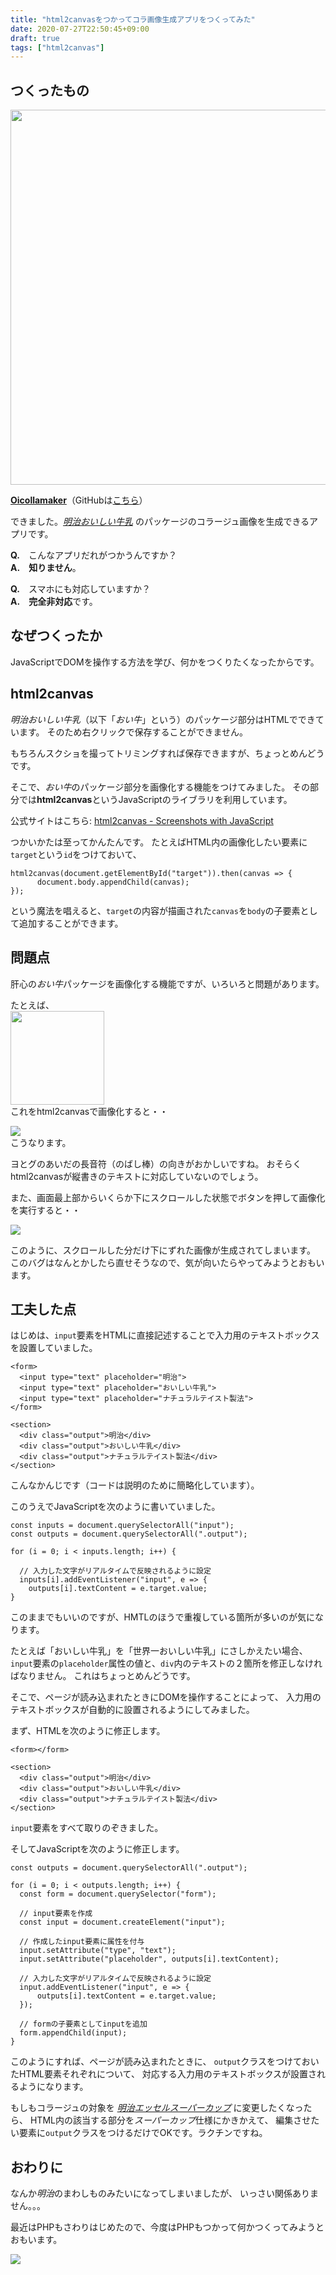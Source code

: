 ```yaml
---
title: "html2canvasをつかってコラ画像生成アプリをつくってみた"
date: 2020-07-27T22:50:45+09:00
draft: true
tags: ["html2canvas"]
---
```

## つくったもの

<img src="https://qiita-image-store.s3.ap-northeast-1.amazonaws.com/0/445469/16a31f90-b5e6-5f5a-b7ec-82003a94cd16.gif" width="600">

**[Oicollamaker](https://igg-g.github.io/Oicollamaker/)**（GitHubは[こちら](https://github.com/igg-g/Oicollamaker)）

できました。*[明治おいしい牛乳](https://www.meijioishiigyunyu.com/)* のパッケージのコラージュ画像を生成できるアプリです。

**Q.**　こんなアプリだれがつかうんですか？  
**A.**　**知りません**。

**Q.**　スマホにも対応していますか？  
**A.**　**完全非対応**です。

## なぜつくったか

JavaScriptでDOMを操作する方法を学び、何かをつくりたくなったからです。

## html2canvas

*明治おいしい牛乳*（以下「*おい牛*」という）のパッケージ部分はHTMLでできています。
そのため右クリックで保存することができません。

もちろんスクショを撮ってトリミングすれば保存できますが、ちょっとめんどうです。

そこで、*おい牛*のパッケージ部分を画像化する機能をつけてみました。
その部分では**html2canvas**というJavaScriptのライブラリを利用しています。

公式サイトはこちら: 
[html2canvas - Screenshots with JavaScript](https://html2canvas.hertzen.com/)

つかいかたは至ってかんたんです。
たとえばHTML内の画像化したい要素に`target`という`id`をつけておいて、

```javascript:JavaScript
html2canvas(document.getElementById("target")).then(canvas => {
      document.body.appendChild(canvas);
});
```

という魔法を唱えると、`target`の内容が描画された`canvas`を`body`の子要素として追加することができます。

## 問題点

肝心の*おい牛*パッケージを画像化する機能ですが、いろいろと問題があります。

たとえば、  
<img width="150" src="https://qiita-image-store.s3.ap-northeast-1.amazonaws.com/0/445469/a69b3246-d6a5-04f8-7016-320d50b66202.png">  
これをhtml2canvasで画像化すると・・  

![](https://qiita-image-store.s3.ap-northeast-1.amazonaws.com/0/445469/428c8aaf-db56-58e5-4f51-18a68d2690a8.png)  
こうなります。

ヨとグのあいだの長音符（のばし棒）の向きがおかしいですね。
おそらくhtml2canvasが縦書きのテキストに対応していないのでしょう。

また、画面最上部からいくらか下にスクロールした状態でボタンを押して画像化を実行すると・・

![](https://qiita-image-store.s3.ap-northeast-1.amazonaws.com/0/445469/183e7ed8-341c-060c-c447-cef2326f0de1.png)

このように、スクロールした分だけ下にずれた画像が生成されてしまいます。
このバグはなんとかしたら直せそうなので、気が向いたらやってみようとおもいます。

## 工夫した点
はじめは、`input`要素をHTMLに直接記述することで入力用のテキストボックスを設置していました。

```html:HTML
<form>
  <input type="text" placeholder="明治">
  <input type="text" placeholder="おいしい牛乳">
  <input type="text" placeholder="ナチュラルテイスト製法">
</form>

<section>
  <div class="output">明治</div>
  <div class="output">おいしい牛乳</div>
  <div class="output">ナチュラルテイスト製法</div>
</section>
```

こんなかんじです（コードは説明のために簡略化しています）。

このうえでJavaScriptを次のように書いていました。

```javascript:JavaScript
const inputs = document.querySelectorAll("input");
const outputs = document.querySelectorAll(".output");

for (i = 0; i < inputs.length; i++) {

  // 入力した文字がリアルタイムで反映されるように設定
  inputs[i].addEventListener("input", e => {
    outputs[i].textContent = e.target.value; 
}
```

このままでもいいのですが、HMTLのほうで重複している箇所が多いのが気になります。

たとえば「おいしい牛乳」を「世界一おいしい牛乳」にさしかえたい場合、
`input`要素の`placeholder`属性の値と、`div`内のテキストの２箇所を修正しなければなりません。
これはちょっとめんどうです。

そこで、ページが読み込まれたときにDOMを操作することによって、
入力用のテキストボックスが自動的に設置されるようにしてみました。

まず、HTMLを次のように修正します。

```html:HTML
<form></form>

<section>
  <div class="output">明治</div>
  <div class="output">おいしい牛乳</div>
  <div class="output">ナチュラルテイスト製法</div>
</section>
```

`input`要素をすべて取りのぞきました。

そしてJavaScriptを次のように修正します。

```javascript:JavaScript
const outputs = document.querySelectorAll(".output");

for (i = 0; i < outputs.length; i++) {
  const form = document.querySelector("form");

  // input要素を作成
  const input = document.createElement("input");

  // 作成したinput要素に属性を付与
  input.setAttribute("type", "text");
  input.setAttribute("placeholder", outputs[i].textContent);
  
  // 入力した文字がリアルタイムで反映されるように設定
  input.addEventListener("input", e => {
      outputs[i].textContent = e.target.value;
  });

  // formの子要素としてinputを追加
  form.appendChild(input);
}
```

このようにすれば、ページが読み込まれたときに、
`output`クラスをつけておいたHTML要素それぞれについて、
対応する入力用のテキストボックスが設置されるようになります。

もしもコラージュの対象を *[明治エッセルスーパーカップ](https://www.meiji.co.jp/sweets/icecream/essel/)* に変更したくなったら、
HTML内の該当する部分を*スーパーカップ*仕様にかきかえて、
編集させたい要素に`output`クラスをつけるだけでOKです。ラクチンですね。


## おわりに

なんか*明治*のまわしものみたいになってしまいましたが、
いっさい関係ありません。。。

最近はPHPもさわりはじめたので、今度はPHPもつかって何かつくってみようとおもいます。

![](https://qiita-image-store.s3.ap-northeast-1.amazonaws.com/0/445469/d5f04790-e8bf-fd1e-3a8f-f01d4dc42568.png)
